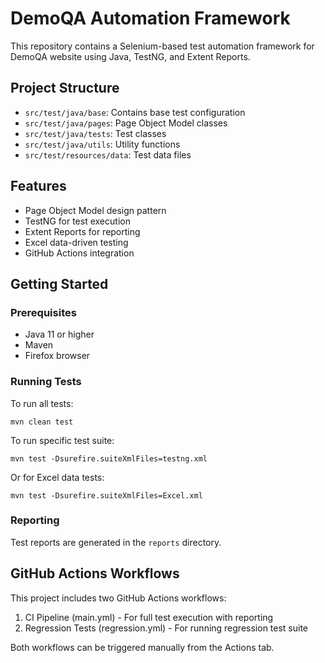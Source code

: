 # DemoQA Automation Framework

This repository contains a Selenium-based test automation framework for DemoQA website using Java, TestNG, and Extent Reports.

## Project Structure

- `src/test/java/base`: Contains base test configuration
- `src/test/java/pages`: Page Object Model classes
- `src/test/java/tests`: Test classes
- `src/test/java/utils`: Utility functions
- `src/test/resources/data`: Test data files

## Features

- Page Object Model design pattern
- TestNG for test execution
- Extent Reports for reporting
- Excel data-driven testing
- GitHub Actions integration

## Getting Started

### Prerequisites

- Java 11 or higher
- Maven
- Firefox browser

### Running Tests

To run all tests:

```
mvn clean test
```

To run specific test suite:

```
mvn test -Dsurefire.suiteXmlFiles=testng.xml
```

Or for Excel data tests:

```
mvn test -Dsurefire.suiteXmlFiles=Excel.xml
```

### Reporting

Test reports are generated in the `reports` directory.

## GitHub Actions Workflows

This project includes two GitHub Actions workflows:

1. CI Pipeline (main.yml) - For full test execution with reporting
2. Regression Tests (regression.yml) - For running regression test suite

Both workflows can be triggered manually from the Actions tab.
